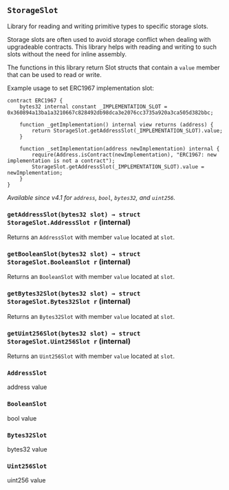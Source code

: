 ## `StorageSlot`



Library for reading and writing primitive types to specific storage slots.

Storage slots are often used to avoid storage conflict when dealing with upgradeable contracts.
This library helps with reading and writing to such slots without the need for inline assembly.

The functions in this library return Slot structs that contain a `value` member that can be used to read or write.

Example usage to set ERC1967 implementation slot:
```
contract ERC1967 {
    bytes32 internal constant _IMPLEMENTATION_SLOT = 0x360894a13ba1a3210667c828492db98dca3e2076cc3735a920a3ca505d382bbc;

    function _getImplementation() internal view returns (address) {
        return StorageSlot.getAddressSlot(_IMPLEMENTATION_SLOT).value;
    }

    function _setImplementation(address newImplementation) internal {
        require(Address.isContract(newImplementation), "ERC1967: new implementation is not a contract");
        StorageSlot.getAddressSlot(_IMPLEMENTATION_SLOT).value = newImplementation;
    }
}
```

_Available since v4.1 for `address`, `bool`, `bytes32`, and `uint256`._


### `getAddressSlot(bytes32 slot) → struct StorageSlot.AddressSlot r` (internal)



Returns an `AddressSlot` with member `value` located at `slot`.

### `getBooleanSlot(bytes32 slot) → struct StorageSlot.BooleanSlot r` (internal)



Returns an `BooleanSlot` with member `value` located at `slot`.

### `getBytes32Slot(bytes32 slot) → struct StorageSlot.Bytes32Slot r` (internal)



Returns an `Bytes32Slot` with member `value` located at `slot`.

### `getUint256Slot(bytes32 slot) → struct StorageSlot.Uint256Slot r` (internal)



Returns an `Uint256Slot` with member `value` located at `slot`.



### `AddressSlot`


address value


### `BooleanSlot`


bool value


### `Bytes32Slot`


bytes32 value


### `Uint256Slot`


uint256 value



